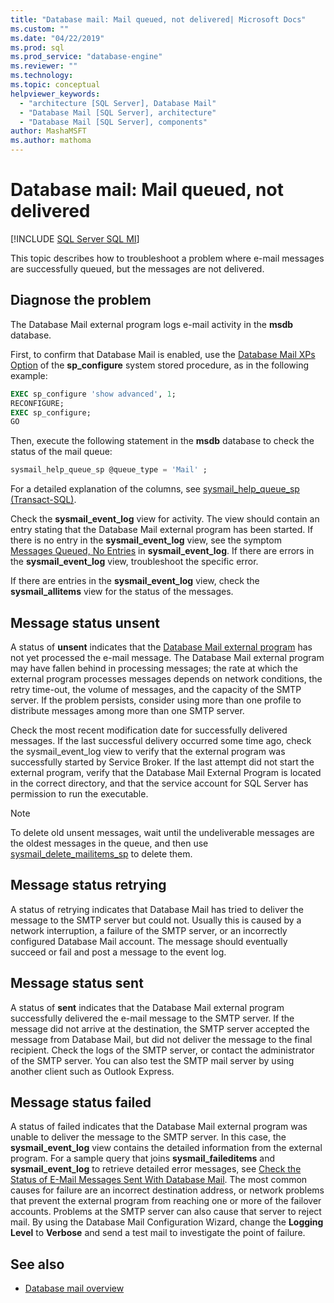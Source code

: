 ```yaml
---
title: "Database mail: Mail queued, not delivered| Microsoft Docs"
ms.custom: ""
ms.date: "04/22/2019"
ms.prod: sql
ms.prod_service: "database-engine"
ms.reviewer: ""
ms.technology: 
ms.topic: conceptual
helpviewer_keywords: 
  - "architecture [SQL Server], Database Mail"
  - "Database Mail [SQL Server], architecture"
  - "Database Mail [SQL Server], components"
author: MashaMSFT
ms.author: mathoma
---
```

# Database mail: Mail queued, not delivered 
[!INCLUDE [SQL Server SQL MI](../../includes/applies-to-version/sql-asdbmi.md)]

This topic describes how to troubleshoot a problem where e-mail messages are successfully queued, but the messages are not delivered.

## Diagnose the problem 

The Database Mail external program logs e-mail activity in the **msdb** database.

First, to confirm that Database Mail is enabled, use the [Database Mail XPs Option](../../database-engine/configure-windows/database-mail-xps-server-configuration-option.md) of the **sp_configure** system stored procedure, as in the following example:

```sql 
EXEC sp_configure 'show advanced', 1;  
RECONFIGURE; 
EXEC sp_configure; 
GO
```

Then, execute the following statement in the **msdb** database to check the status of the mail queue:

```sql
sysmail_help_queue_sp @queue_type = 'Mail' ;
```

For a detailed explanation of the columns, see [sysmail_help_queue_sp (Transact-SQL)](../system-stored-procedures/sysmail-help-queue-sp-transact-sql.md#result-set).

Check the **sysmail_event_log** view for activity. The view should contain an entry stating that the Database Mail external program has been started. If there is no entry in the **sysmail_event_log** view, see the symptom [Messages Queued, No Entries](database-mail-common-errors.md#database-mail-queued-no-entries-in-sysmail_event_log-or-windows-application-event-log) in **sysmail_event_log**. If there are errors in the **sysmail_event_log** view, troubleshoot the specific error.

If there are entries in the **sysmail_event_log** view, check the **sysmail_allitems** view for the status of the messages.

## Message status unsent 

A status of **unsent** indicates that the [Database Mail external program](database-mail-external-program.md) has not yet processed the e-mail message. The Database Mail external program may have fallen behind in processing messages; the rate at which the external program processes messages depends on network conditions, the retry time-out, the volume of messages, and the capacity of the SMTP server. If the problem persists, consider using more than one profile to distribute messages among more than one SMTP server.

Check the most recent modification date for successfully delivered messages. If the last successful delivery occurred some time ago, check the sysmail_event_log view to verify that the external program was successfully started by Service Broker. If the last attempt did not start the external program, verify that the Database Mail External Program is located in the correct directory, and that the service account for SQL Server has permission to run the executable.

   > [!NOTE]
   > To delete old unsent messages, wait until the undeliverable messages are the oldest messages in the queue, and then use [sysmail_delete_mailitems_sp](../system-stored-procedures/sysmail-delete-mailitems-sp-transact-sql.md) to delete them.

## Message status retrying

A status of retrying indicates that Database Mail has tried to deliver the message to the SMTP server but could not. Usually this is caused by a network interruption, a failure of the SMTP server, or an incorrectly configured Database Mail account. The message should eventually succeed or fail and post a message to the event log.

## Message status sent

A status of **sent** indicates that the Database Mail external program successfully delivered the e-mail message to the SMTP server. If the message did not arrive at the destination, the SMTP server accepted the message from Database Mail, but did not deliver the message to the final recipient. Check the logs of the SMTP server, or contact the administrator of the SMTP server. You can also test the SMTP mail server by using another client such as Outlook Express.

## Message status failed

A status of failed indicates that the Database Mail external program was unable to deliver the message to the SMTP server. In this case, the **sysmail_event_log** view contains the detailed information from the external program. For a sample query that joins **sysmail_faileditems** and **sysmail_event_log** to retrieve detailed error messages, see [Check the Status of E-Mail Messages Sent With Database Mail](check-the-status-of-e-mail-messages-sent-with-database-mail.md). The most common causes for failure are an incorrect destination address, or network problems that prevent the external program from reaching one or more of the failover accounts. Problems at the SMTP server can also cause that server to reject mail. By using the Database Mail Configuration Wizard, change the **Logging Level** to **Verbose** and send a test mail to investigate the point of failure.



##  <a name="RelatedContent"></a> See also
  
-  [Database mail overview](database-mail.md)

  
  
